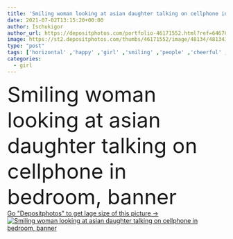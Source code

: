 ```yaml
---
title: 'Smiling woman looking at asian daughter talking on cellphone in bedroom, banner '
date: 2021-07-02T13:15:20+00:00
author: Ischukigor
author_url: https://depositphotos.com/portfolio-46171552.html?ref=64678756
image: https://st2.depositphotos.com/thumbs/46171552/image/48134/481343072/api_thumb_450.jpg?forcejpeg=true
type: "post"
tags: ['horizontal' ,'happy' ,'girl' ,'smiling' ,'people' ,'cheerful' ,'child' ,'family' ,'technology' ,'crop' ,'bed' ,'kid' ,'banner' ,'emotion' ,'blur' ,'home' ,'woman' ,'call' ,'cellphone' ,'communication' ,'conversation' ,'device' ,'mobile' ,'phone' ,'talk' ,'together' ,'indoors' ,'asian' ,'daughter' ,'toddler' ,'casual' ,'positive' ,'bedroom' ,'mother' ,'parent' ,'mom' ,'relationship' ,'smartphone' ,'bedding' ,'motherhood' ,'copy space' ,'young adult' ,'website header' ]
categories: 
  - girl
---
```

<div aling="center">
            <font size="60"> Smiling woman looking at asian daughter talking on cellphone in bedroom, banner</font>   
</div>
<div>
    <a href='https://st2.depositphotos.com/thumbs/46171552/image/48134/481343072/api_thumb_450.jpg?forcejpeg=true?ref=64678756' target=_blank > Go "Depositphotos" to get lage size of this picture ->
        <img href='https://st2.depositphotos.com/thumbs/46171552/image/48134/481343072/api_thumb_450.jpg?forcejpeg=true?ref=64678756' src='https://st2.depositphotos.com/46171552/48134/i/950/depositphotos_481343072-stock-photo-smiling-woman-looking-asian-daughter.jpg?forcejpeg=true' alt='Smiling woman looking at asian daughter talking on cellphone in bedroom, banner' >
    </a>
</div>
